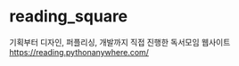 # reading_square
기획부터 디자인, 퍼플리싱, 개발까지 직접 진행한 독서모임 웹사이트  
<a>https://reading.pythonanywhere.com/</a>

